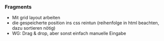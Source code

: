 

### Fragments
- Mit grid layout arbeiten
- die gespeicherte position ins css reintun (reihenfolge in html beachten, dazu sortieren nötig)
- WG: Drag & drop, aber sonst einfach manuelle Eingabe
